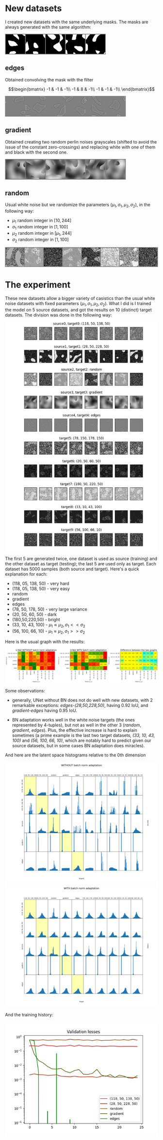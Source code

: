 # New datasets

I created new datasets with the same underlying masks. The masks are always generated with the same algorithm:

<img src="https://github.com/MarcoFurlan99/4_latent_space_histograms/blob/master/images/masks.png?raw=true">

## edges

Obtained convolving the mask with the filter

$$\begin{bmatrix}
-1 & -1 & -1\\
-1 &  8 & -1\\
-1 & -1 & -1\\
\end{bmatrix}$$

<img src="https://github.com/MarcoFurlan99/4_latent_space_histograms/blob/master/images/edges.png?raw=true">

## gradient

Obtained creating two random perlin noises grayscales (shifted to avoid the issue of the constant zero-crossings) and replacing white with one of them and black with the second one.

<img src="https://github.com/MarcoFurlan99/4_latent_space_histograms/blob/master/images/gradient.png?raw=true">

## random

Usual white noise but we randomize the parameters $(\mu_1,\sigma_1, \mu_2, \sigma_2)$, in the following way:
- $\mu_1$ random integer in $[10, 244]$
- $\sigma_1$ random integer in $[1, 100]$
- $\mu_2$ random integer in $[\mu_1, 244]$
- $\sigma_2$ random integer in $[1, 100]$

<img src="https://github.com/MarcoFurlan99/4_latent_space_histograms/blob/master/images/random.png?raw=true">

# The experiment

These new datasets allow a bigger variety of casistics than the usual white noise datasets with fixed parameters $(\mu_1,\sigma_1, \mu_2, \sigma_2)$. What I did is I trained the model on 5 source datasets, and got the results on 10 (distinct) target datasets. The division was done in the following way:

<img src="https://github.com/MarcoFurlan99/4_latent_space_histograms/blob/master/images/samples.png?raw=true">

The first 5 are generated twice, one dataset is used as source (training) and the other dataset as target (testing); the last 5 are used only as target. Each dataset has 5000 samples (both source and target). Here's a quick explanation for each:

- (118, 05, 138, 50) - very hard
- (118, 05, 138, 50) - very easy
- random
- gradient
- edges
- (78, 50, 178, 50) - very large variance
- (20, 50, 60, 50) - dark
- (180,50,220,50) - bright
- (33, 10, 43, 100) - $\mu_1 \approx \mu_2, \sigma_1 << \sigma_2$
- (56, 100, 66, 10) - $\mu_1 \approx \mu_2, \sigma_1 >> \sigma_2$




Here is the usual graph with the results:

<img src="https://github.com/MarcoFurlan99/4_latent_space_histograms/blob/master/images/results.png?raw=true">

Some observations:
- generally, UNet without BN does not do well with new datasets, with 2 remarkable exceptions: *edges-(28,50,228,50)*, having 0.92 IoU, and *gradient-edges* having 0.95 IoU.

- BN adaptation works well in the white noise targets (the ones represented by 4-tuples), but not as well in the other 3 (*random*, *gradient*, *edges*). Plus, the effective increase is hard to explain sometimes (a prime example is the last two target datasets, *(33, 10, 43, 100)* and *(56, 100, 66, 10)*, which are notably hard to predict given our source datasets, but in some cases BN adaptation does miracles).

And here are the latent space histograms relative to the 0th dimension

<img src="https://github.com/MarcoFurlan99/4_latent_space_histograms/blob/master/images/dim0.png?raw=true">

<img src="https://github.com/MarcoFurlan99/4_latent_space_histograms/blob/master/images/dim0_adapted.png?raw=true">

And the training history:

<img src="https://github.com/MarcoFurlan99/4_latent_space_histograms/blob/master/images/training_history.png?raw=true">
